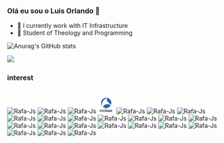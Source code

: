 ### Olá eu sou o Luis Orlando 👋

- 🔭 I currently work with IT Infrastructure
- 🌱 Student of Theology and Programming

 ![Anurag's GitHub stats](https://github-readme-stats.vercel.app/api?username=lopcarv&theme=aura&show_icons=true)

<a href="https://www.linkedin.com/in/luisorlando/" target="_blank"><img src="https://img.shields.io/badge/-LinkedIn-%230077B5?style=for-the-badge&logo=linkedin&logoColor=white" target="_blank"></a> 

### interest
</div>
<div style="display: inline_block"><br>
<img alingn="center" alt="Rafa-Js" height="40" width="40"   src="https://iscon.edu.br/biblioteca/wp-content/uploads/3182934a-4e9d-4994-a864-9b5c77a0d7b6.png" /> 
<img alingn="center" alt="Rafa-Js" height="40" width="40"   src="https://cdn.jsdelivr.net/gh/devicons/devicon/icons/linux/linux-original.svg" />
<img alingn="center" alt="Rafa-Js" height="40" width="40"   src="https://pop.system76.com/icon-512.png" /> 
<img alingn="center" alt="Rafa-Js" height="40" width="40"   src="https://raw.githubusercontent.com/linuxserver/docker-templates/master/linuxserver.io/img/wireshark-icon.png" />
<img alingn="center" alt="Rafa-Js" height="40" width="40"   src="https://iconape.com/wp-content/files/hc/353261/png/353261.png" />
<img alingn="center" alt="Rafa-Js" height="40" width="40"   src="https://cdn.jsdelivr.net/gh/devicons/devicon/icons/mysql/mysql-original-wordmark.svg" />
<img alingn="center" alt="Rafa-Js" height="40" width="40"   src="https://www.al-fahad.biz/wp-content/uploads/2021/03/oracle.png" /> 
<img alingn="center" alt="Rafa-Js" height="40" width="40"   src="https://cdn.jsdelivr.net/gh/devicons/devicon/icons/html5/html5-original.svg" />  
<img alingn="center" alt="Rafa-Js" height="40" width="40"   src="https://cdn.jsdelivr.net/gh/devicons/devicon/icons/css3/css3-original-wordmark.svg" />  
<img alingn="center" alt="Rafa-Js" height="40" width="40"   src="https://cdn.jsdelivr.net/gh/devicons/devicon/icons/javascript/javascript-original.svg" /> 
<img alingn="center" alt="Rafa-Js" height="40" width="40"   src="https://cdn.jsdelivr.net/gh/devicons/devicon/icons/tomcat/tomcat-original.svg" />
<img alingn="center" alt="Rafa-Js" height="40" width="40"   src="https://cdn.jsdelivr.net/gh/devicons/devicon/icons/python/python-original.svg" />   
<img alingn="center" alt="Rafa-Js" height="40" width="40"   src="https://cdn.jsdelivr.net/gh/devicons/devicon/icons/docker/docker-original.svg" /> 
<img alingn="center" alt="Rafa-Js" height="40" width="40"   src="https://www.pngitem.com/pimgs/m/478-4782464_pfsense-square-logo-pfsense-logo-square-hd-png.png" />
<img alingn="center" alt="Rafa-Js" height="30" width="40"   src="https://smkn1panyabungan.sch.id/wp-content/uploads/2017/03/mikrotik-1900x990_c.jpg" />
<img alingn="center" alt="Rafa-Js" height="40" width="40"   src="https://img.icons8.com/color/2x/google-cloud-platform.png" />  
<img alingn="center" alt="Rafa-Js" height="40" width="40"   src="https://img.icons8.com/color/2x/vmware.png" /> 
<img alingn="center" alt="Rafa-Js" height="40" width="40"   src="https://img.icons8.com/color/512/amazon-web-services.png" />                             
<img alingn="center" alt="Rafa-Js" height="40" width="40"   src="https://brandslogos.com/wp-content/uploads/thumbs/alfresco-logo-vector-1.svg" />
<img alingn="center" alt="Rafa-Js" height="40" width="40"   src="https://cdn.cdnlogo.com/logos/a/65/azure-active-directory.svg" />
<img alingn="center" alt="Rafa-Js" height="40" width="40"  src="https://tic.gal/wp-content/uploads/2017/11/PictoGlpi-1-300x300.png" />                   
<img alingn="center" alt="Rafa-Js" height="15" width="40"  src="https://guiadohost.files.wordpress.com/2022/05/logomarca-osticket-helpdesk.png" /> 
<img alingn="center" alt="Rafa-Js" height="15" width="40"   src="https://assets.zabbix.com/img/logo/zabbix_logo_313x82.png" />     
<img alingn="center" alt="Rafa-Js" height="30" width="40"   src="http://princetechsolutions.com/wp-content/uploads/2018/03/QlikSense.png" />

</div>
